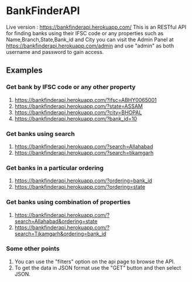 # BankFinderAPI
Live version : https://bankfinderapi.herokuapp.com/
This is an RESTful API for finding banks using their IFSC code or any properties such as Name,Branch,State,Bank_id and City
you can visit the Admin Panel at https://bankfinderapi.herokuapp.com/admin and use "admin" as both username and password to gain access.
## Examples
### Get bank by IFSC code or any other property 
1. https://bankfinderapi.herokuapp.com/?ifsc=ABHY0065001
2. https://bankfinderapi.herokuapp.com/?state=ASSAM
3. https://bankfinderapi.herokuapp.com/?city=BHOPAL
4. https://bankfinderapi.herokuapp.com/?bank_id=10
### Get banks using search
1. https://bankfinderapi.herokuapp.com/?search=Allahabad
2. https://bankfinderapi.herokuapp.com/?search=tikamgarh
###  Get banks in a particular ordering
1. https://bankfinderapi.herokuapp.com/?ordering=bank_id
2. https://bankfinderapi.herokuapp.com/?ordering=state
### Get banks using combination of properties
1. https://bankfinderapi.herokuapp.com/?search=Allahabad&ordering=state
2. https://bankfinderapi.herokuapp.com/?search=Tikamgarh&ordering=bank_id
### Some other points
1. You can use the "filters" option on the api page to browse the API.
2. To get the data in JSON format use the "GET" button and then select JSON.
